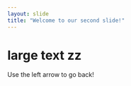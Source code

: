 ```yaml
---
layout: slide
title: "Welcome to our second slide!"
---
```

# large text zz
Use the left arrow to go back!

